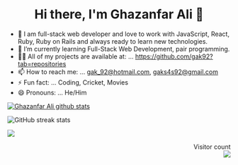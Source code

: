 <h1 align="center">Hi there, I'm Ghazanfar Ali 👋</h1>

- 🔭 I am full-stack web developer and love to work with JavaScript, React, Ruby, Ruby on Rails and always ready to learn new technologies.
- 🌱 I’m currently learning Full-Stack Web Development, pair programming.
- 👨‍💻 All of my projects are available at: ... https://github.com/gak92?tab=repositories
- 📫 How to reach me: ... gak_92@hotmail.com, gaks4s92@gmail.com
- ⚡ Fun fact: ... Coding, Cricket, Movies
- 😄 Pronouns: ... He/Him

<a href="https://github.com/gak92/github-readme-stats">
  <img align="center" src="https://github-readme-stats.vercel.app/api?username=gak92&show_icons=true&include_all_commits=true&theme=buefy&hide_border=true" alt="Ghazanfar Ali github stats" />
</a>

![GitHub streak stats](https://github-readme-streak-stats.herokuapp.com/?user=gak92) 

<a href="https://github.com/gak92/github-readme-stats">
  <img align="center" src="https://github-readme-stats.vercel.app/api/top-langs/?username=gak92&theme=buefy&hide_border=true" />
</a>


<p align="right"> 
  Visitor count<br>
  <img src="https://profile-counter.glitch.me/gak92/count.svg" />
</p>

<!--
**gak92/gak92** is a ✨ _special_ ✨ repository because its `README.md` (this file) appears on your GitHub profile.

Here are some ideas to get you started:

- 🔭 I’m currently working on ...
- 🌱 I’m currently learning ...
- 👯 I’m looking to collaborate on ...
- 🤔 I’m looking for help with ...
- 💬 Ask me about ...
- 📫 How to reach me: ...
- 😄 Pronouns: ...
- ⚡ Fun fact: ...
-->
